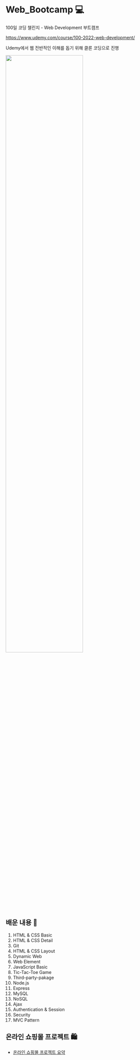 # Web_Bootcamp 💻

100일 코딩 챌린지 - Web Development 부트캠프

https://www.udemy.com/course/100-2022-web-development/

Udemy에서 웹 전반적인 이해를 돕기 위해 클론 코딩으로 진행

<img src = "https://github.com/hjYoon66/Web_Bootcamp/assets/101798354/20773178-7879-441a-9354-e90728fed54e" width="70%" height="70%">

## 배운 내용 🚪

1.  HTML & CSS Basic
2.  HTML & CSS Detail
3.  Git
4.  HTML & CSS Layout
5.  Dynamic Web
6.  Web Element
7.  JavaScript Basic
8.  Tic-Tac-Toe Game
9.  Third-party-pakage
10. Node.js
11. Express
12. MySQL
13. NoSQL
14. Ajax
15. Authentication & Session
16. Security
17. MVC Pattern

## 온라인 쇼핑몰 프로젝트 🛍️

- [온라인 쇼핑몰 프로젝트 요약](./documents/online-shoppingmall.md)
